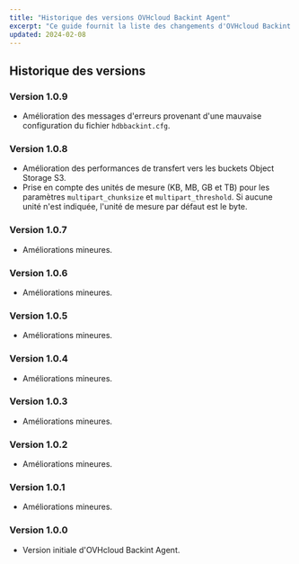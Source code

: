 ```yaml
---
title: "Historique des versions OVHcloud Backint Agent"
excerpt: "Ce guide fournit la liste des changements d'OVHcloud Backint Agent"
updated: 2024-02-08
---
```


## Historique des versions

### Version 1.0.9

- Amélioration des messages d'erreurs provenant d'une mauvaise configuration du fichier `hdbbackint.cfg`.

### Version 1.0.8

- Amélioration des performances de transfert vers les buckets Object Storage S3.
- Prise en compte des unités de mesure (KB, MB, GB et TB) pour les paramètres `multipart_chunksize` et `multipart_threshold`. Si aucune unité n'est indiquée, l'unité de mesure par défaut est le byte.

### Version 1.0.7

- Améliorations mineures.

### Version 1.0.6

- Améliorations mineures.

### Version 1.0.5

- Améliorations mineures.

### Version 1.0.4

- Améliorations mineures.

### Version 1.0.3

- Améliorations mineures.

### Version 1.0.2

- Améliorations mineures.

### Version 1.0.1

- Améliorations mineures.

### Version 1.0.0

- Version initiale d'OVHcloud Backint Agent.
